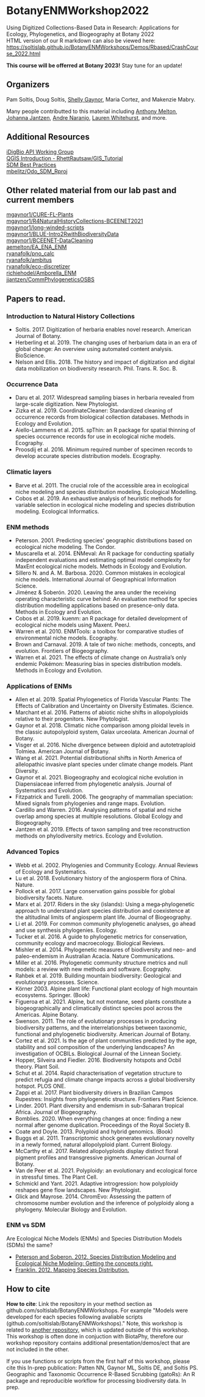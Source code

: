 # BotanyENMWorkshop2022
Using Digitized Collections-Based Data in Research: Applications for Ecology, Phylogenetics, and Biogeography at Botany 2022     
HTML version of our R markdown can also be viewed here: https://soltislab.github.io/BotanyENMWorkshops/Demos/Rbased/CrashCourse_2022.html      

**This course will be offerred at Botany 2023!** Stay tune for an update!   

## Organizers 
Pam Soltis, Doug Soltis, [Shelly Gaynor](https://github.com/mgaynor1), Maria Cortez, and Makenzie Mabry.   


Many people contributted to this material including [Anthony Melton](https://github.com/meltonae), [Johanna Jantzen](https://github.com/jjantzen),  [Andre Naranjo](https://github.com/aanaranjo), [Lauren Whitehurst](https://github.com/laurenwhitehurst21), and more.    


## Additional Resources   
[iDigBio API Working Group](https://biodiversity-specimen-data.github.io/specimen-data-use-case/)     
[QGIS Introduction - RhettRautsaw/GIS_Tutorial](https://github.com/RhettRautsaw/GIS_Tutorial)           
[SDM Best Practices](https://github.com/plantarum/sdm-best-practices/wiki)    
[mbelitz/Odo_SDM_Rproj](https://github.com/mbelitz/Odo_SDM_Rproj)           
  

## Other related material from our lab past and current members     
[mgaynor1/CURE-FL-Plants](https://github.com/mgaynor1/CURE-FL-Plants)         
[mgaynor1/R4NaturalHistoryCollections-BCEENET2021](https://github.com/mgaynor1/R4NaturalHistoryCollections-BCEENET2021)           
[mgaynor1/long-winded-scripts](https://github.com/mgaynor1/long-winded-scripts)         
[mgaynor1/BLUE-Intro2RwithBiodiversityData](https://github.com/mgaynor1/BLUE-Intro2RwithBiodiversityData)             
[mgaynor1/BCEENET-DataCleaning](https://github.com/mgaynor1/BCEENET-DataCleaning)             
[aemelton/EA_ENA_ENM](https://github.com/aemelton/EA_ENA_ENM)             
[ryanafolk/pno_calc](https://github.com/ryanafolk/pno_calc)             
[ryanafolk/ambitus](https://github.com/ryanafolk/ambitus)           
[ryanafolk/eco-discretizer](https://github.com/ryanafolk/eco-discretizer)           
[richiehodel/Amborella_ENM](https://github.com/richiehodel/Amborella_ENM)         
[jjantzen/CommPhylogeneticsOSBS](https://github.com/jjantzen/CommPhylogeneticsOSBS)       

## Papers to read.        
### Introduction to Natural History Collections    
* Soltis. 2017. Digitization of herbaria enables novel research. American Journal of Botany.     
* Herberling et al. 2019. The changing uses of herbarium data in an era of global change: An overview using automated content analysis. BioScience.      
* Nelson and Ellis. 2018. The history and impact of digitization and digital data mobilization on biodiversity research. Phil. Trans. R. Soc. B.       

### Occurrence Data
* Daru et al. 2017. Widespread sampling biases in herbaria revealed from large-scale digitization. New Phytologist.      
* Zizka et al. 2019. CoordinateCleaner: Standardized cleaning of occurrence records from biological collection databases. Methods in Ecology and Evolution.       
* Aiello-Lammens et al. 2015. spThin: an R package for spatial thinning of species occurrence records for use in ecological niche models. Ecography.              
* Proosdij et al. 2016. Minimum required number of specimen records to develop accurate species distribution models. Ecography.     

       
### Climatic layers      
* Barve et al. 2011. The crucial role of the accessible area in ecological niche modeling and species distribution modeling.  Ecological Modelling.       
* Cobos et al. 2019. An exhaustive analysis of heuristic methods for variable selection in ecological niche modeling and species distribution modeling. Ecological Informatics.        


### ENM methods 
* Peterson. 2001. Predicting species' geographic distributions based on ecological niche modeling. The Condor.    
* Muscarella et al. 2014. ENMeval: An R package for conducting spatially independent evaluations and estimating optimal model complexity for MaxEnt ecological niche models. Methods in Ecology and Evolution.           
* Sillero N. and A. M. Barbosa. 2020. Common mistakes in ecological niche models. International Journal of Geographical Information Science.           
* Jiménez & Soberón. 2020. Leaving the area under the receiving operating characteristic curve behind: An evaluation method for species distribution modelling applications based on presence-only data. Methods in Ecology and Evolution.            
* Cobos et al. 2019. kuenm: an R package for detailed development of ecological niche models using Maxent. PeerJ.           
* Warren et al. 2010. ENMTools: a toolbox for comparative studies of environmental niche models. Ecography.          
* Brown and Carnaval. 2019. A tale of two niche: methods, concepts, and evolution. Frontiers of Biogeography.    
* Warren et al. 2021. The effects of climate change on Australia’s only endemic Pokémon: Measuring bias in species distribution models. Methods in Ecology and Evolution. 
 


### Applications of ENMs
* Allen et al. 2019. Spatial Phylogenetics of Florida Vascular Plants: The Effects of Calibration and Uncertainty on Diversity Estimates. iScience.    
* Marchant et al. 2016. Patterns of abiotic niche shifts in allopolyploids relative to their progenitors. New Phytologist.       
* Gaynor et al. 2018. Climatic niche comparison among ploidal levels in the classic autopolyploid system, Galax urceolata. American Journal of Botany.       
* Visger et al. 2016. Niche divergence between diploid and autotetraploid Tolmiea. American Journal of Botany.         
* Wang et al. 2021. Potential distributional shifts in North America of allelopathic invasive plant species under climate change models. Plant Diversity.       
* Gaynor et al. 2021. Biogeography and ecological niche evolution in Diapensiaceae inferred from phylogenetic analysis. Journal of Systematics and Evolution.       
* Fitzpatrick and Turelli. 2006. The geography of mammalian speciation: Mixed signals from phylogenies and range maps. Evolution.       
* Cardillo and Warren. 2016. Analysing patterns of spatial and niche overlap among species at multiple resolutions. Global Ecology and Biogeography.     
* Jantzen et al. 2019. Effects of taxon sampling and tree reconstruction methods on phylodiversity metrics. Ecology and Evolution.    


### Advanced Topics 
* Webb et al. 2002. Phylogenies and Community Ecology. Annual Reviews of Ecology and Systematics.   
* Lu et al. 2018. Evolutionary history of the angiosperm flora of China. Nature.  
* Pollock et al. 2017. Large conservation gains possible for global biodiversity facets. Nature.  
* Marx et al. 2017. Riders in the sky (islands): Using a mega‐phylogenetic approach to understand plant species distribution and coexistence at the altitudinal limits of angiosperm plant life. Journal of Biogeography.       
* Li et al. 2019. For common community phylogenetic analyses, go ahead and use synthesis phylogenies. Ecology.   
* Tucker et al. 2016. A guide to phylogenetic metrics for conservation, community ecology and macroecology. Biological Reviews.   
* Mishler et al. 2014. Phylogenetic measures of biodiversity and neo- and paleo-endemism in Australian Acacia. Nature Communications.   
* Miller et al. 2016. Phylogenetic community structure metrics and null models: a review with new methods and software. Ecography.    
* Rahbek et al. 2019. Building mountain biodiversity: Geological and evolutionary processes. Science.    
* Körner 2003. Alpine plant life: Functional plant ecology of high mountain ecosystems. Springer. (Book)
* Figueroa et al. 2021. Alpine, but not montane, seed plants constitute a biogeographically and climatically distinct species pool across the Americas. Alpine Botany.   
* Swenson. 2011. The role of evolutionary processes in producing biodiversity patterns, and the interrelationships between taxonomic, functional and phylogenetic biodiversity. American Journal of Botany.    
* Cortez et al. 2021. Is the age of plant communities predicted by the age, stability and soil composition of the underlying landscapes? An investigation of OCBILs. Biological Journal of the Linnean Society.    
* Hopper, Silveira and Fiedler. 2016. Biodiversity hotspots and Ocbil theory. Plant Soil.    
* Schut et al. 2014. Rapid characterisation of vegetation structure to predict refugia and climate change impacts across a global biodiversity hotspot. PLOS ONE.   
* Zappi et al. 2017. Plant biodiversity drivers in Brazilian Campos Rupestres: Insights from phylogenetic structure. Frontiers Plant Science.  
* Linder. 2001. Plant diversity and endemism in sub-Saharan tropical Africa. Journal of Biogeography.    
* Bomblies. 2020. When everything changes at once: finding a new normal after genome duplication. Proceedings of the Royal Society B. 
* Coate and Doyle. 2013. Polyploid and hybrid genomics. (Book)
* Buggs et al. 2011. Transcriptomic shock generates evolutionary novelty in a newly formed, natural allopolyploid plant. Current Biology. 
* McCarthy et al. 2017. Related allopolyploids display distinct floral pigment profiles and transgressive pigments. American Journal of Botany. 
* Van de Peer et al. 2021. Polyploidy: an evolutionary and ecological force in stressful times. The Plant Cell. 
* Schmickl and Yant. 2021. Adaptive introgression: how polyploidy reshapes gene flow landscapes. New Phytologist. 
* Glick and Mayrose. 2014. ChromEvo: Assessing the pattern of chromosome number evolution and the inference of polyploidy along a phylogeny. Molecular Biology and Evolution.    
 

### ENM vs SDM     
Are Ecological Niche Models (ENMs) and Species Distribution Models (SDMs) the same?   

* [Peterson and Soberon. 2012. Species Distribution Modeling and Ecological Niche Modeling: Getting the concepts right.](https://www.researchgate.net/profile/Jorge-Soberon/publication/255721977_Species_Distribution_Modeling_and_Ecological_Niche_Modeling_Getting_the_Concepts_Right/links/02e7e5358010c83287000000/Species-Distribution-Modeling-and-Ecological-Niche-Modeling-Getting-the-Concepts-Right.pdf)
*  [Franklin. 2012. Mapping Species Distribution.](https://www.cambridge.org/core/books/mapping-species-distributions/58225AE5693AED8BD812F7CEBE35378A)


## How to cite   

**How to cite**: Link the repository in your method section as github.com/soltislab/BotanyENMWorkshops. For example "Models were developed for each species following avaliable scripts (github.com/soltislab/BotanyENMWorkshops)." Note, this workshop is related to [another repository](https://github.com/mgaynor1/ENMCrashCourse), which is updated outside of this workshop. This workshop is often done in conjuction with BiotaPhy, therefore our workshop repository contains additional presentation/demos/ect that are not included in the other.  

If you use functions or scripts from the first half of this workshop, please cite this In-prep publication: Patten NN, Gaynor ML, Soltis DE, and Soltis PS. Geographic and Taxonomic Occurrence R-Based Scrubbing (gatoRs): An R package and reproducible workflow for processing biodiversity data. In prep.

